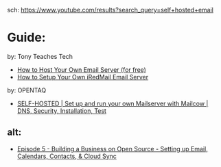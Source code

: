 sch: https://www.youtube.com/results?search_query=self+hosted+email

# Guide:
by: Tony Teaches Tech
- [How to Host Your Own Email Server (for free)](https://youtu.be/8G93NVWkXZk)
- [How to Setup Your Own iRedMail Email Server](https://youtu.be/f2bjkZWpn7s)

by: OPENTAQ
- [SELF-HOSTED | Set up and run your own Mailserver with Mailcow | DNS, Security, Installation, Test](https://youtu.be/_z6do5BSJmg)

## alt:
- [Episode 5 - Building a Business on Open Source - Setting up Email, Calendars, Contacts, & Cloud Sync](https://youtu.be/bzxNb_fcqnA)
